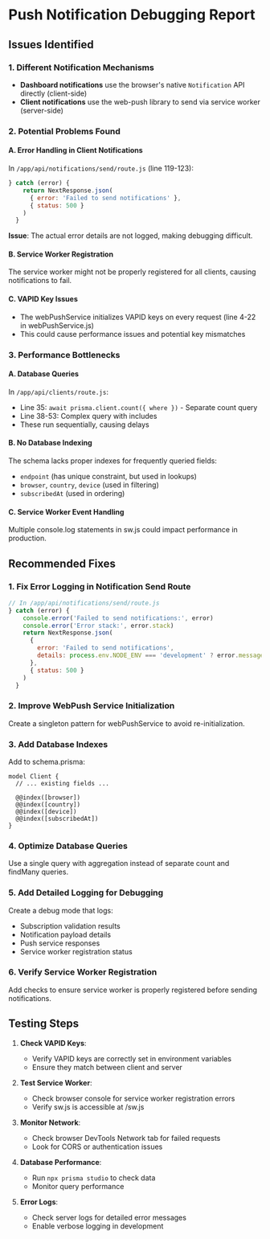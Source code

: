 # Push Notification Debugging Report

## Issues Identified

### 1. Different Notification Mechanisms
- **Dashboard notifications** use the browser's native `Notification` API directly (client-side)
- **Client notifications** use the web-push library to send via service worker (server-side)

### 2. Potential Problems Found

#### A. Error Handling in Client Notifications
In `/app/api/notifications/send/route.js` (line 119-123):
```javascript
} catch (error) {
    return NextResponse.json(
      { error: 'Failed to send notifications' },
      { status: 500 }
    )
  }
```
**Issue**: The actual error details are not logged, making debugging difficult.

#### B. Service Worker Registration
The service worker might not be properly registered for all clients, causing notifications to fail.

#### C. VAPID Key Issues
- The webPushService initializes VAPID keys on every request (line 4-22 in webPushService.js)
- This could cause performance issues and potential key mismatches

### 3. Performance Bottlenecks

#### A. Database Queries
In `/app/api/clients/route.js`:
- Line 35: `await prisma.client.count({ where })` - Separate count query
- Line 38-53: Complex query with includes
- These run sequentially, causing delays

#### B. No Database Indexing
The schema lacks proper indexes for frequently queried fields:
- `endpoint` (has unique constraint, but used in lookups)
- `browser`, `country`, `device` (used in filtering)
- `subscribedAt` (used in ordering)

#### C. Service Worker Event Handling
Multiple console.log statements in sw.js could impact performance in production.

## Recommended Fixes

### 1. Fix Error Logging in Notification Send Route
```javascript
// In /app/api/notifications/send/route.js
} catch (error) {
    console.error('Failed to send notifications:', error)
    console.error('Error stack:', error.stack)
    return NextResponse.json(
      { 
        error: 'Failed to send notifications',
        details: process.env.NODE_ENV === 'development' ? error.message : undefined
      },
      { status: 500 }
    )
  }
```

### 2. Improve WebPush Service Initialization
Create a singleton pattern for webPushService to avoid re-initialization.

### 3. Add Database Indexes
Add to schema.prisma:
```prisma
model Client {
  // ... existing fields ...
  
  @@index([browser])
  @@index([country])
  @@index([device])
  @@index([subscribedAt])
}
```

### 4. Optimize Database Queries
Use a single query with aggregation instead of separate count and findMany queries.

### 5. Add Detailed Logging for Debugging
Create a debug mode that logs:
- Subscription validation results
- Notification payload details
- Push service responses
- Service worker registration status

### 6. Verify Service Worker Registration
Add checks to ensure service worker is properly registered before sending notifications.

## Testing Steps

1. **Check VAPID Keys**:
   - Verify VAPID keys are correctly set in environment variables
   - Ensure they match between client and server

2. **Test Service Worker**:
   - Check browser console for service worker registration errors
   - Verify sw.js is accessible at /sw.js

3. **Monitor Network**:
   - Check browser DevTools Network tab for failed requests
   - Look for CORS or authentication issues

4. **Database Performance**:
   - Run `npx prisma studio` to check data
   - Monitor query performance

5. **Error Logs**:
   - Check server logs for detailed error messages
   - Enable verbose logging in development